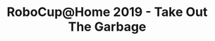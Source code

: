 ---
layout: actu
title: RoboCup@Home 2019 - Take Out The Garbage
description: >
  This video show the final run of the Take out the garbage scenario during the RoboCup@Home 2019 competition
  Work was done with the [LyonTech RoboCup Team](https://robocup-lyontech.github.io/)
tags: [project]
category: actu
img: /assets/img/actu/robocup-pepper.jpg
video: https://www.youtube.com/embed/iOiz4mre8yw
lang: en
---